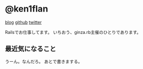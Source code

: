 # @ken1flan

[blog](https://www.tumblr.com/blog/ken1flan)
[github](https://github.com/ken1flan)
[twitter](https://twitter.com/ken1flan)

Railsでお仕事してます。
いちおう、ginza.rb主催のひとりであります。

## 最近気になること
うーん。なんだろ。
あとで書きまする。

